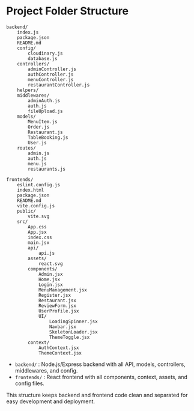 # Project Folder Structure

```
backend/
    index.js
    package.json
    README.md
    config/
        cloudinary.js
        database.js
    controllers/
        adminController.js
        authController.js
        menuController.js
        restaurantController.js
    helpers/
    middlewares/
        adminAuth.js
        auth.js
        fileUpload.js
    models/
        MenuItem.js
        Order.js
        Restaurant.js
        TableBooking.js
        User.js
    routes/
        admin.js
        auth.js
        menu.js
        restaurants.js

frontends/
    eslint.config.js
    index.html
    package.json
    README.md
    vite.config.js
    public/
        vite.svg
    src/
        App.css
        App.jsx
        index.css
        main.jsx
        api/
            api.js
        assets/
            react.svg
        components/
            Admin.jsx
            Home.jsx
            Login.jsx
            MenuManagement.jsx
            Register.jsx
            Restaurant.jsx
            ReviewForm.jsx
            UserProfile.jsx
            UI/
                LoadingSpinner.jsx
                Navbar.jsx
                SkeletonLoader.jsx
                ThemeToggle.jsx
        context/
            AuthContext.jsx
            ThemeContext.jsx
```

- `backend/` : Node.js/Express backend with all API, models, controllers, middlewares, and config.
- `frontends/` : React frontend with all components, context, assets, and config files.

This structure keeps backend and frontend code clean and separated for easy development and deployment.
